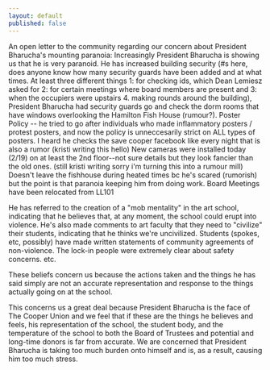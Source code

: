 ```yaml
---
layout: default
published: false
---
```


An open letter to the community regarding our concern about President Bharucha's mounting paranoia:
Increasingly President Bharucha is showing us that he is very paranoid. He has increased building security (#s here, does anyone know how many security guards have been added and at what times. At least three different things 1: for checking ids, which Dean Lemiesz asked for 2: for certain meetings where board members are present and 3: when the occupiers were upstairs 4. making rounds around the building), 
President Bharucha had security guards go and check the dorm rooms that have windows overlooking the Hamilton Fish House (rumour?).
Poster Policy -- he tried to go after individuals who made inflammatory posters / protest posters, and now the policy is unneccesarily strict on ALL types of posters.
I heard he checks the save cooper facebook like every night that is also a rumor (kristi writing this hello)
New cameras were installed today (2/19) on at least the 2nd floor--not sure details but they look fancier than the old ones. (still kristi writing sorry i'm turning this into a rumour mill)
Doesn't leave the fishhouse during heated times bc he's scared (rumorish) but the point is that paranoia keeping him from doing work.
Board Meetings have been relocated from LL101



He has referred to the creation of a "mob mentality" in the art school, indicating that he believes that, at any moment, the school could erupt into violence. He's also made comments to art faculty that they need to "civilize" their students, indicating that he thinks we're uncivilized. Students (spokes, etc, possibly) have made written statements of community agreements of non-violence. The lock-in people were extremely clear about safety concerns. etc. 

These beliefs concern us because the actions taken and the things he has said simply are not an accurate representation and response to the things actually going on at the school. 

This concerns us a great deal because President Bharucha is the face of The Cooper Union and we feel that if these are the things he believes and feels, his representation of the school, the student body, and the temperature of the school to both the Board of Trustees and potential and long-time donors is far from accurate. We are concerned that President Bharucha is taking too much burden onto himself and is, as a result, causing him too much stress. 
